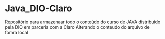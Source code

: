 # Java_DIO-Claro
Repositório para armazenaar todo o conteúdo do curso de JAVA distribuído pela DIO em parceria com a Claro
Alterando o conteudo do arquivo de fomra local